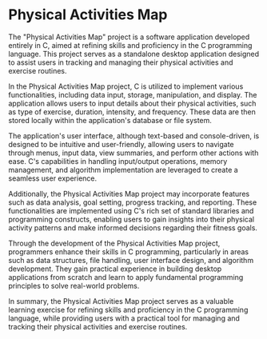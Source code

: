 # Physical Activities Map
The "Physical Activities Map" project is a software application developed entirely in C, aimed at refining skills and proficiency in the C programming language. This project serves as a standalone desktop application designed to assist users in tracking and managing their physical activities and exercise routines.

In the Physical Activities Map project, C is utilized to implement various functionalities, including data input, storage, manipulation, and display. The application allows users to input details about their physical activities, such as type of exercise, duration, intensity, and frequency. These data are then stored locally within the application's database or file system.

The application's user interface, although text-based and console-driven, is designed to be intuitive and user-friendly, allowing users to navigate through menus, input data, view summaries, and perform other actions with ease. C's capabilities in handling input/output operations, memory management, and algorithm implementation are leveraged to create a seamless user experience.

Additionally, the Physical Activities Map project may incorporate features such as data analysis, goal setting, progress tracking, and reporting. These functionalities are implemented using C's rich set of standard libraries and programming constructs, enabling users to gain insights into their physical activity patterns and make informed decisions regarding their fitness goals.

Through the development of the Physical Activities Map project, programmers enhance their skills in C programming, particularly in areas such as data structures, file handling, user interface design, and algorithm development. They gain practical experience in building desktop applications from scratch and learn to apply fundamental programming principles to solve real-world problems.

In summary, the Physical Activities Map project serves as a valuable learning exercise for refining skills and proficiency in the C programming language, while providing users with a practical tool for managing and tracking their physical activities and exercise routines.
